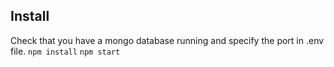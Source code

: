 ## Install
Check that you have a mongo database running and specify the port in .env file.
`npm install`
`npm start`
